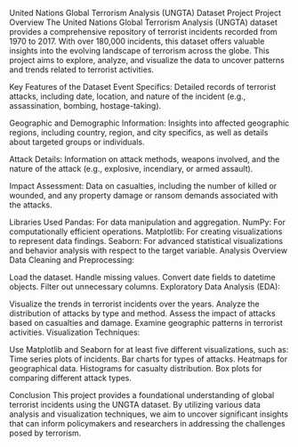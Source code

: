 United Nations Global Terrorism Analysis (UNGTA) Dataset Project
Project Overview
The United Nations Global Terrorism Analysis (UNGTA) dataset provides a comprehensive repository of terrorist incidents recorded from 1970 to 2017. With over 180,000 incidents, this dataset offers valuable insights into the evolving landscape of terrorism across the globe. This project aims to explore, analyze, and visualize the data to uncover patterns and trends related to terrorist activities.

Key Features of the Dataset
Event Specifics: Detailed records of terrorist attacks, including date, location, and nature of the incident (e.g., assassination, bombing, hostage-taking).

Geographic and Demographic Information: Insights into affected geographic regions, including country, region, and city specifics, as well as details about targeted groups or individuals.

Attack Details: Information on attack methods, weapons involved, and the nature of the attack (e.g., explosive, incendiary, or armed assault).

Impact Assessment: Data on casualties, including the number of killed or wounded, and any property damage or ransom demands associated with the attacks.

Libraries Used
Pandas: For data manipulation and aggregation.
NumPy: For computationally efficient operations.
Matplotlib: For creating visualizations to represent data findings.
Seaborn: For advanced statistical visualizations and behavior analysis with respect to the target variable.
Analysis Overview
Data Cleaning and Preprocessing:

Load the dataset.
Handle missing values.
Convert date fields to datetime objects.
Filter out unnecessary columns.
Exploratory Data Analysis (EDA):

Visualize the trends in terrorist incidents over the years.
Analyze the distribution of attacks by type and method.
Assess the impact of attacks based on casualties and damage.
Examine geographic patterns in terrorist activities.
Visualization Techniques:

Use Matplotlib and Seaborn for at least five different visualizations, such as:
Time series plots of incidents.
Bar charts for types of attacks.
Heatmaps for geographical data.
Histograms for casualty distribution.
Box plots for comparing different attack types.


Conclusion
This project provides a foundational understanding of global terrorist incidents using the UNGTA dataset. By utilizing various data analysis and visualization techniques, we aim to uncover significant insights that can inform policymakers and researchers in addressing the challenges posed by terrorism.
